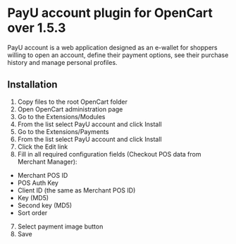 # PayU account plugin for OpenCart over 1.5.3

PayU account is a web application designed as an e-wallet for shoppers willing to open an account, define their payment options, see their purchase history and manage personal profiles.

## Installation
1. Copy files to the root OpenCart folder
2. Open OpenCart administration page
3. Go to the Extensions/Modules
4. From the list select PayU account and click Install
3. Go to the Extensions/Payments
4. From the list select PayU account and click Install
5. Click the Edit link
6. Fill in all required configuration fields (Checkout POS data from Merchant Manager):
* Merchant POS ID
* POS Auth Key
* Client ID (the same as Merchant POS ID)
* Key (MD5)
* Second key (MD5)
* Sort order
7. Select payment image button
8. Save